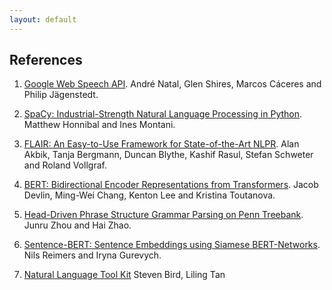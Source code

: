 ```yaml
---
layout: default
---
```


## References
1. [Google Web Speech API](https://github.com/WICG/speech-api/).
André Natal, Glen Shires, Marcos Cáceres and Philip Jägenstedt.

2. [SpaCy: Industrial-Strength Natural Language Processing in Python](https://spacy.io/).
Matthew Honnibal and Ines Montani.

3. [FLAIR: An Easy-to-Use Framework for State-of-the-Art NLPR](https://www.aclweb.org/anthology/papers/N/N19/N19-4010/).
Alan Akbik, Tanja Bergmann, Duncan Blythe, Kashif Rasul, Stefan Schweter and Roland Vollgraf.

4. [BERT: Bidirectional Encoder Representations from Transformers](https://arxiv.org/abs/1810.04805).
Jacob Devlin, Ming-Wei Chang, Kenton Lee and  Kristina Toutanova.

5. [Head-Driven Phrase Structure Grammar Parsing on Penn Treebank](https://arxiv.org/abs/1907.02684/).
Junru Zhou and Hai Zhao.

6. [Sentence-BERT: Sentence Embeddings using Siamese BERT-Networks](https://arxiv.org/abs/1908.10084/).
Nils Reimers and Iryna Gurevych.

7. [Natural Language Tool Kit](https://www.nltk.org/index.html) Steven Bird, Liling Tan

